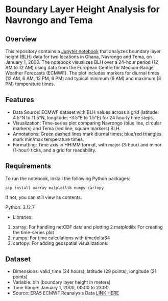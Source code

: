 # Boundary Layer Height Analysis for Navrongo and Tema

## Overview
This repository contains a [Jupyter notebook](`GROUP6.ipynb`) that analyzes boundary layer height (BLH) data for two locations in Ghana, Navrongo and Tema, on January 1, 2000. The notebook visualizes BLH over a 24-hour period (12 AM to 12 AM) using data from the European Centre for Medium-Range Weather Forecasts (ECMWF). The plot includes markers for diurnal times (12 AM, 6 AM, 12 PM, 6 PM) and typical minimum (6 AM) and maximum (3 PM) temperature times.

## Features
- Data Source: ECMWF dataset with BLH values across a grid (latitude: 4.5°N to 11.5°N, longitude: -3.5°E to 1.5°E) for 24 hourly time steps.
- Visualization: Time-series plot comparing Navrongo (blue line, circular markers) and Tema (red line, square markers) BLH.
- Annotations: Green dashed lines mark diurnal times; blue/red triangles mark min/max temperature times.
- Formatting: Time axis in HH:MM format, with major (3-hour) and minor (1-hour) ticks, and a grid for readability.

## Requirements
To run the notebook, install the following Python packages:
```
pip install xarray matplotlib numpy cartopy
```
If not, you can still view its contents.

Python: 3.12.7

- Libraries:
1. xarray: For handling netCDF data and plotting
2.matplotlib: For creating the time-series plot
3. numpy: For time calculations with timedelta64
4. cartopy: For adding geospatial visualizations:


## Dataset

- Dimensions: valid_time (24 hours), latitude (29 points), longitude (21 points)
- Variable: blh (boundary layer height in meters)
- Time Range: January 1, 2000, 00:00 to 23:00
- Source: ERA5 ECMWF Reanalysis Data [LINK HERE](https://cds.climate.copernicus.eu/datasets/reanalysis-era5-single-levels?tab=download)


